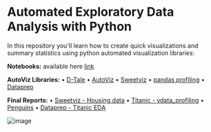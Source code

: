 # Automated Exploratory Data Analysis with Python
In this repository you'll learn how to create quick visualizations and summary statistics using python automated visualization libraries:

**Notebooks:** available here [link](https://github.com/Kmohamedalie/AutoEDA-with-python/tree/master/Notebooks)

**AutoViz Libraries:**
• [D-Tale](https://pypi.org/project/dtale/)
• [AutoViz](https://pypi.org/project/autoviz/)
• [Sweetviz](https://pypi.org/project/sweetviz/)
• [pandas profiling](https://pypi.org/project/pandas-profiling/)
• [Dataprep](https://dataprep.ai/learning)

**Final Reports:**
• [Sweetviz - Housing data](https://kmohamedalie.github.io/AutoEDA-with-python/Housing.html)
• [Titanic - ydata_profiling](https://kmohamedalie.github.io/AutoEDA-with-python/Titanic.html)
• [Penguins](https://kmohamedalie.github.io/AutoEDA-with-python/Penguins.html)
• [Dataprep - Titanic EDA](https://kmohamedalie.github.io/AutoEDA-with-python/DataPrep_report.html)



![image](https://github.com/Kmohamedalie/AutoEDA-with-python/assets/63104472/5b7032b8-5288-4620-9bbe-a5491f14d758)



